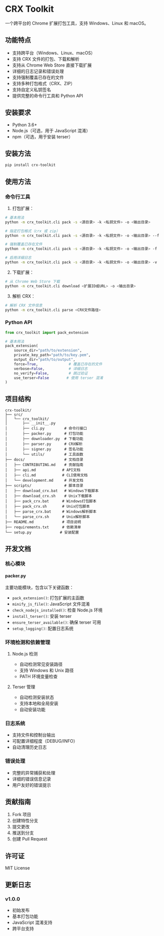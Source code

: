 # CRX Toolkit

一个跨平台的 Chrome 扩展打包工具，支持 Windows、Linux 和 macOS。

## 功能特点

- 支持跨平台（Windows、Linux、macOS）
- 支持 CRX 文件的打包、下载和解析
- 支持从 Chrome Web Store 直接下载扩展
- 详细的日志记录和错误处理
- 支持强制覆盖已存在的文件
- 支持多种打包格式（CRX、ZIP）
- 支持自定义私钥签名
- 提供完整的命令行工具和 Python API

## 安装要求

- Python 3.6+
- Node.js（可选，用于 JavaScript 混淆）
- npm（可选，用于安装 terser）

## 安装方法

```bash
pip install crx-toolkit
```

## 使用方法

### 命令行工具

1. 打包扩展：

```bash
# 基本用法
python -m crx_toolkit.cli pack -s <源目录> -k <私钥文件> -o <输出目录>

# 指定打包格式（crx 或 zip）
python -m crx_toolkit.cli pack -s <源目录> -k <私钥文件> -o <输出目录> --format crx

# 强制覆盖已存在文件
python -m crx_toolkit.cli pack -s <源目录> -k <私钥文件> -o <输出目录> -f

# 启用详细日志
python -m crx_toolkit.cli pack -s <源目录> -k <私钥文件> -o <输出目录> -v
```

2. 下载扩展：

```bash
# 从 Chrome Web Store 下载
python -m crx_toolkit.cli download <扩展ID或URL> -o <输出目录>
```

3. 解析 CRX：

```bash
# 解析 CRX 文件信息
python -m crx_toolkit.cli parse <CRX文件路径>
```

### Python API

```python
from crx_toolkit import pack_extension

# 基本用法
pack_extension(
    source_dir="path/to/extension",
    private_key_path="path/to/key.pem",
    output_dir="path/to/output",
    force=True,              # 覆盖已存在的文件
    verbose=False,           # 详细日志
    no_verify=False,         # 跳过验证
    use_terser=False        # 使用 terser 混淆
)
```

## 项目结构

```
crx-toolkit/
├── src/
│   └── crx_toolkit/
│       ├── __init__.py
│       ├── cli.py         # 命令行接口
│       ├── packer.py      # 打包功能
│       ├── downloader.py  # 下载功能
│       ├── parser.py      # CRX解析
│       ├── signer.py      # 签名功能
│       └── utils/         # 工具函数
├── docs/                  # 文档目录
│   ├── CONTRIBUTING.md    # 贡献指南
│   ├── api.md            # API文档
│   ├── cli.md            # CLI使用文档
│   └── development.md     # 开发文档
├── scripts/               # 脚本目录
│   ├── download_crx.bat   # Windows下载脚本
│   ├── download_crx.sh    # Unix下载脚本
│   ├── pack_crx.bat      # Windows打包脚本
│   ├── pack_crx.sh       # Unix打包脚本
│   ├── parse_crx.bat     # Windows解析脚本
│   └── parse_crx.sh      # Unix解析脚本
├── README.md             # 项目说明
├── requirements.txt      # 依赖清单
└── setup.py             # 安装配置
```

## 开发文档

### 核心模块

#### packer.py

主要功能模块，包含以下关键函数：

- `pack_extension()`: 打包扩展的主函数
- `minify_js_file()`: JavaScript 文件混淆
- `check_nodejs_installed()`: 检查 Node.js 环境
- `install_terser()`: 安装 terser
- `ensure_terser_available()`: 确保 terser 可用
- `setup_logging()`: 配置日志系统

### 环境检测和依赖管理

1. Node.js 检测
   - 自动检测常见安装路径
   - 支持 Windows 和 Unix 路径
   - PATH 环境变量检查

2. Terser 管理
   - 自动检测安装状态
   - 支持本地和全局安装
   - 自动安装功能

### 日志系统

- 支持文件和控制台输出
- 可配置详细程度（DEBUG/INFO）
- 自动清理历史日志

### 错误处理

- 完整的异常捕获和处理
- 详细的错误信息记录
- 用户友好的错误提示

## 贡献指南

1. Fork 项目
2. 创建特性分支
3. 提交更改
4. 推送到分支
5. 创建 Pull Request

## 许可证

MIT License

## 更新日志

### v1.0.0
- 初始发布
- 基本打包功能
- JavaScript 混淆支持
- 跨平台支持

